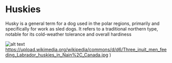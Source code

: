 # Huskies

Husky is a general term for a dog used in the polar regions, primarily and specifically for work as sled dogs. It refers to a traditional northern type, notable for its cold-weather tolerance and overall hardiness

![alt text](https://upload.wikimedia.org/wikipedia/commons/d/d6/Three_inuit_men_feeding_Labrador_huskies_in_Nain%2C_Canada.jpg
)https://upload.wikimedia.org/wikipedia/commons/d/d6/Three_inuit_men_feeding_Labrador_huskies_in_Nain%2C_Canada.jpg
)
